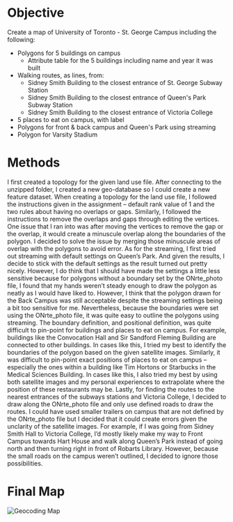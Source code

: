 # Objective 

Create a map of University of Toronto - St. George Campus including the following:

* Polygons for 5 buildings on campus
  * Attribute table for the 5 buildings including name and year it was built
* Walking routes, as lines, from:
  *  Sidney Smith Building to the closest entrance of St. George Subway Station
  *  Sidney Smith Building to the closest entrance of Queen's Park Subway Station
  *  Sidney Smith Building to the closest entrance of Victoria College
* 5 places to eat on campus, with label
* Polygons for front & back campus and Queen's Park using streaming
* Polygon for Varsity Stadium

# Methods

I first created a topology for the given land use file. After connecting to the unzipped folder, I created a new geo-database so I could create a new feature dataset. When creating a topology for the land use file, I followed the instructions given in the assignment – default rank value of 1 and the two rules about having no overlaps or gaps. 
Similarly, I followed the instructions to remove the overlaps and gaps through editing the vertices. One issue that I ran into was after moving the vertices to remove the gap or the overlap, it would create a minuscule overlap along the boundaries of the polygon. I decided to solve the issue by merging those minuscule areas of overlap with the polygons to avoid error. 
As for the streaming, I first tried out streaming with default settings on Queen’s Park. And given the results, I decide to stick with the default settings as the result turned out pretty nicely. However, I do think that I should have made the settings a little less sensitive because for polygons without a boundary set by the ONrte_photo file, I found that my hands weren’t steady enough to draw the polygon as neatly as I would have liked to. However, I think that the polygon drawn for the Back Campus was still acceptable despite the streaming settings being a bit too sensitive for me. Nevertheless, because the boundaries were set using the ONrte_photo file, it was quite easy to outline the polygons using streaming. 
The boundary definition, and positional definition, was quite difficult to pin-point for buildings and places to eat on campus. For example, buildings like the Convocation Hall and Sir Sandford Fleming Building are connected to other buildings. In cases like this, I tried my best to identify the boundaries of the polygon based on the given satellite images. Similarly, it was difficult to pin-point exact positions of places to eat on campus – especially the ones within a building like Tim Hortons or Starbucks in the Medical Sciences Building. In cases like this, I also tried my best by using both satellite images and my personal experiences to extrapolate where the position of these restaurants may be. 
Lastly, for finding the routes to the nearest entrances of the subways stations and Victoria College, I decided to draw along the ONrte_photo file and only use defined roads to draw the routes. I could have used smaller trailers on campus that are not defined by the ONrte_photo file but I decided that it could create errors given the unclarity of the satellite images. For example, if I was going from Sidney Smith Hall to Victoria College, I’d mostly likely make my way to Front Campus towards Hart House and walk along Queen’s Park instead of going north and then turning right in front of Robarts Library. However, because the small roads on the campus weren’t outlined, I decided to ignore those possibilities. 

# Final Map

![Geocoding Map](https://yunkevin.github.io/assets/img/gis/figure-markdown_github/GGR273_Assignment_4.jpg)